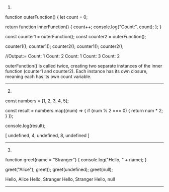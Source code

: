 1. 
function outerFunction() {
  let count = 0;
  
  return function innerFunction() {
    count++;
    console.log("Count:", count);
  };
}

const counter1 = outerFunction();
const counter2 = outerFunction();

counter1();
counter1();
counter2();
counter1();
counter2();


//Output:=
Count: 1
Count: 2
Count: 1
Count: 3
Count: 2

outerFunction() is called twice, creating two separate instances of the inner function (counter1 and counter2). Each instance has its own closure, meaning each has its own count variable.


----------------------------------------------------------------------------------

2.

const numbers = [1, 2, 3, 4, 5];

const result = numbers.map((num) => {
  if (num % 2 === 0) {
    return num * 2;
  }
});

console.log(result);


[ undefined, 4, undefined, 8, undefined ]


----------------------------------------------------------------------------------


3.

function greet(name = "Stranger") {
  console.log("Hello, " + name);
}

greet("Alice");
greet();
greet(undefined);
greet(null);


Hello, Alice
Hello, Stranger
Hello, Stranger
Hello, null

----------------------------------------------------------------------------------



